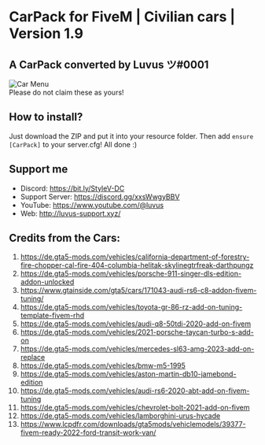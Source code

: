 # CarPack for FiveM | Civilian cars | Version 1.9
A CarPack converted by Luvus ツ#0001
-------------------------------------------------
![Car Menu](https://img.shields.io/badge/Cars%20As%20of%20Now-161-brightgreen?style=for-the-badge)
<br> Please do not claim these as yours!

How to install?
-------------------------------------------------

Just download the ZIP and put it into your resource folder. Then add `ensure [CarPack]` to your server.cfg! All done :)

Support me
-------------------------------------------------
- Discord: https://bit.ly/StyleV-DC
- Support Server: https://discord.gg/xxsWwgyBBV
- YouTube: https://www.youtube.com/@luvus
- Web: http://luvus-support.xyz/

Credits from the Cars:
-------------------------------------------------
1. https://de.gta5-mods.com/vehicles/california-department-of-forestry-fire-chopper-cal-fire-404-columbia-helitak-skylinegtrfreak-darthpungz
2. https://de.gta5-mods.com/vehicles/porsche-911-singer-dls-edition-addon-unlocked
3. https://www.gtainside.com/gta5/cars/171043-audi-rs6-c8-addon-fivem-tuning/
4. https://de.gta5-mods.com/vehicles/toyota-gr-86-rz-add-on-tuning-template-fivem-rhd
5. https://de.gta5-mods.com/vehicles/audi-q8-50tdi-2020-add-on-fivem
6. https://de.gta5-mods.com/vehicles/2021-porsche-taycan-turbo-s-add-on
7. https://de.gta5-mods.com/vehicles/mercedes-sl63-amg-2023-add-on-replace
8. https://de.gta5-mods.com/vehicles/bmw-m5-1995
9. https://de.gta5-mods.com/vehicles/aston-martin-db10-jamebond-edition
10. https://de.gta5-mods.com/vehicles/audi-rs6-2020-abt-add-on-fivem-tuning
11. https://de.gta5-mods.com/vehicles/chevrolet-bolt-2021-add-on-fivem
12. https://de.gta5-mods.com/vehicles/lamborghini-urus-hycade
13. https://www.lcpdfr.com/downloads/gta5mods/vehiclemodels/39377-fivem-ready-2022-ford-transit-work-van/
